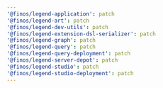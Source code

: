```yaml
---
'@finos/legend-application': patch
'@finos/legend-art': patch
'@finos/legend-dev-utils': patch
'@finos/legend-extension-dsl-serializer': patch
'@finos/legend-graph': patch
'@finos/legend-query': patch
'@finos/legend-query-deployment': patch
'@finos/legend-server-depot': patch
'@finos/legend-studio': patch
'@finos/legend-studio-deployment': patch
---
```

